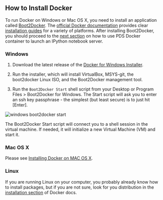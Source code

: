 ## How to Install Docker

To run Docker on Windows or Mac OS X, you need to install an application called
[Boot2Docker](http://boot2docker.io/). The [official Docker documentation](https://docs.docker.com/) provides clear [installation guides](https://docs.docker.com/installation/#installation) for a variety of platforms. After installing Boot2Docker, you should proceed to the [next section](docker_running_ipynb.md) on how to use PDS Docker container to launch an IPython notebook server.

### Windows

1. Download the latest release of the [Docker for Windows Installer](https://github.com/boot2docker/windows-installer/releases/latest).

2. Run the installer, which will install VirtualBox, MSYS-git, the boot2docker Linux ISO, and the Boot2Docker management tool.

3. Run the `Boot2Docker Start` shell script from your Desktop or Program Files > Boot2Docker for Windows. The Start script will ask you to enter an ssh key passphrase - the simplest (but least secure) is to just hit [Enter].

![windows boot2docker start](windows-boot2docker-start.png)

The Boot2Docker Start script will connect you to a shell session in the virtual machine. If needed, it will initialize a new Virtual Machine (VM) and start it.

### Mac OS X

Please see [Installing Docker on MAC OS
X](https://docs.docker.com/installation/mac/).

### Linux

If you are running Linux on your computer, you probably already know how to
install packages, but if you are not sure, look for you distribution in the
[installation section](https://docs.docker.com/installation/#installation) of
Docker docs.
